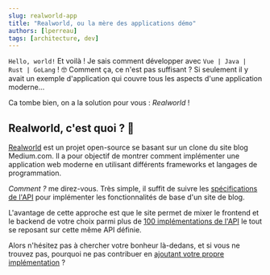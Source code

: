 ```yaml
---
slug: realworld-app
title: "Realworld, ou la mère des applications démo"
authors: [lperreau]
tags: [architecture, dev]
---
```


`Hello, world!` Et voilà ! Je sais comment développer avec `Vue | Java | Rust | GoLang` ! 🤓
Comment ça, ce n'est pas suffisant ? Si seulement il y avait un exemple d'application qui couvre tous les aspects d'une application moderne...

Ca tombe bien, on a la solution pour vous : _Realworld_ !

<!-- truncate -->

## Realworld, c'est quoi ? 🤔

[Realworld](https://github.com/gothinkster/realworld) est un projet open-source se basant sur un clone du site blog Medium.com. Il a pour objectif de montrer comment implémenter une application web moderne en utilisant différents frameworks et langages de programmation.

_Comment ?_ me direz-vous. Très simple, il suffit de suivre les [spécifications de l'API](https://github.com/gothinkster/realworld/tree/main/api) pour implémenter les fonctionnalités de base d'un site de blog.

L'avantage de cette approche est que le site permet de mixer le frontend et le backend de votre choix parmi plus de [100 implémentations de l'API](https://codebase.show/projects/realworld) le tout se reposant sur cette même API définie.

Alors n'hésitez pas à chercher votre bonheur là-dedans, et si vous ne trouvez pas, pourquoi ne pas contribuer en [ajoutant votre propre implémentation](https://codebase.show/projects/realworld/implementations/submit) ?